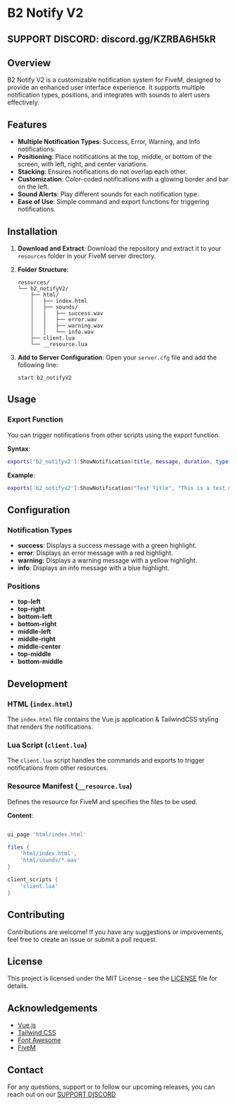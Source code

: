 # B2 Notify V2

## SUPPORT DISCORD: discord.gg/KZRBA6H5kR

## Overview

B2 Notify V2 is a customizable notification system for FiveM, designed to provide an enhanced user interface experience. It supports multiple notification types, positions, and integrates with sounds to alert users effectively.

## Features

- **Multiple Notification Types**: Success, Error, Warning, and Info notifications.
- **Positioning**: Place notifications at the top, middle, or bottom of the screen, with left, right, and center variations.
- **Stacking**: Ensures notifications do not overlap each other.
- **Customization**: Color-coded notifications with a glowing border and bar on the left.
- **Sound Alerts**: Play different sounds for each notification type.
- **Ease of Use**: Simple command and export functions for triggering notifications.

## Installation

1. **Download and Extract**: Download the repository and extract it to your `resources` folder in your FiveM server directory.
2. **Folder Structure**:
   ```
   resources/
   └── b2_notifyV2/
       ├── html/
       │   ├── index.html
       │   ├── sounds/
       │   │   ├── success.wav
       │   │   ├── error.wav
       │   │   ├── warning.wav
       │   │   └── info.wav
       ├── client.lua
       └── __resource.lua
   ```

3. **Add to Server Configuration**:
   Open your `server.cfg` file and add the following line:
   ```
   start b2_notifyV2
   ```

## Usage

### Export Function

You can trigger notifications from other scripts using the export function.

**Syntax**:
```lua
exports['b2_notifyv2']:ShowNotification(title, message, duration, type, position)
```

**Example**:
```lua
exports['b2_notifyv2']:ShowNotification("Test Title", "This is a test message", 5000, "success", "top-right")
```

## Configuration

### Notification Types

- **success**: Displays a success message with a green highlight.
- **error**: Displays an error message with a red highlight.
- **warning**: Displays a warning message with a yellow highlight.
- **info**: Displays an info message with a blue highlight.

### Positions

- **top-left**
- **top-right**
- **bottom-left**
- **bottom-right**
- **middle-left**
- **middle-right**
- **middle-center**
- **top-middle**
- **bottom-middle**

## Development

### HTML (`index.html`)

The `index.html` file contains the Vue.js application & TailwindCSS styling that renders the notifications.

### Lua Script (`client.lua`)

The `client.lua` script handles the commands and exports to trigger notifications from other resources.

### Resource Manifest (`__resource.lua`)

Defines the resource for FiveM and specifies the files to be used.

**Content**:
```lua

ui_page 'html/index.html'

files {
    'html/index.html',
    'html/sounds/*.wav'
}

client_scripts {
    'client.lua'
}
```

## Contributing

Contributions are welcome! If you have any suggestions or improvements, feel free to create an issue or submit a pull request.

## License

This project is licensed under the MIT License - see the [LICENSE](LICENSE.MD) file for details.

## Acknowledgements

- [Vue.js](https://vuejs.org/)
- [Tailwind CSS](https://tailwindcss.com/)
- [Font Awesome](https://fontawesome.com/)
- [FiveM](https://fivem.net/)

## Contact

For any questions, support or to follow our upcoming releases, you can reach out on our [SUPPORT DISCORD](discord.gg/KZRBA6H5kR)
